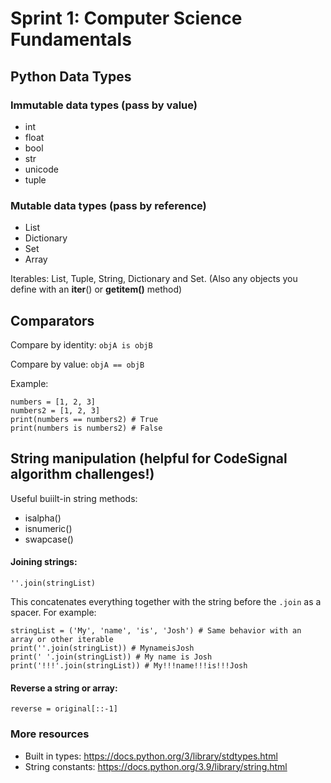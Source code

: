 # Sprint 1: Computer Science Fundamentals

## Python Data Types
### Immutable data types (pass by value)
* int
* float
* bool
* str
* unicode
* tuple

### Mutable data types (pass by reference)
* List
* Dictionary
* Set
* Array

Iterables: List, Tuple, String, Dictionary and Set.
(Also any objects you define with an __iter__() or __getitem()__ method)

## Comparators
Compare by identity: `objA is objB`

Compare by value: `objA == objB`

Example:
```
numbers = [1, 2, 3]
numbers2 = [1, 2, 3]
print(numbers == numbers2) # True
print(numbers is numbers2) # False
```

## String manipulation (helpful for CodeSignal algorithm challenges!)

Useful buiilt-in string methods: 
* isalpha()
* isnumeric()
* swapcase()

#### Joining strings:
```
''.join(stringList)
```
This concatenates everything together with the string before the `.join` as a spacer. For example:
```
stringList = ('My', 'name', 'is', 'Josh') # Same behavior with an array or other iterable
print(''.join(stringList)) # MynameisJosh
print(' '.join(stringList)) # My name is Josh
print('!!!'.join(stringList)) # My!!!name!!!is!!!Josh
```

#### Reverse a string or array: 
```
reverse = original[::-1]
```


### More resources
* Built in types: https://docs.python.org/3/library/stdtypes.html
* String constants: https://docs.python.org/3.9/library/string.html

